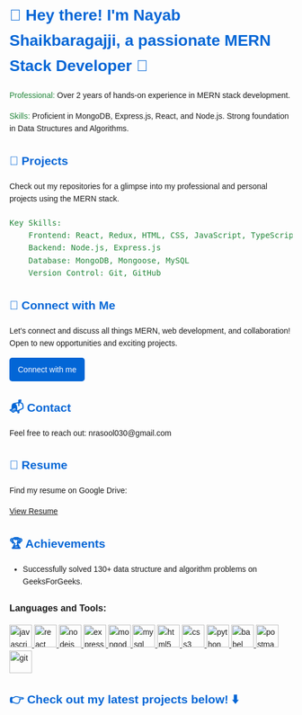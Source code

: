 <!DOCTYPE html>
<html lang="en">
<head>
  <meta charset="UTF-8">
  <meta name="viewport" content="width=device-width, initial-scale=1.0">
</head>
<body style="font-family: 'Arial', sans-serif; line-height: 1.6; margin: 20px; padding: 0;">

  <h1 style="color: #0366d6;">👋 Hey there! I'm Nayab Shaikbaragajji, a passionate MERN Stack Developer 🚀</h1>

  <p><span style="color: #22863a;">Professional:</span> Over 2 years of hands-on experience in MERN stack development.</p>

  <p><span style="color: #22863a;">Skills:</span> Proficient in MongoDB, Express.js, React, and Node.js. Strong foundation in Data Structures and Algorithms.</p>

  <div style="margin-top: 20px;">
    <h2 style="color: #0366d6;">🚀 Projects</h2>
    <ul style="list-style-type: none; padding: 0;">
      <li style="margin-bottom: 10px;">Check out my repositories for a glimpse into my professional and personal projects using the MERN stack.</li>
    </ul>
  </div>

  <pre style="margin-top: 20px; color: #22863a;"><span style="color: #22863a;">Key Skills:</span> 
    Frontend: React, Redux, HTML, CSS, JavaScript, TypeScript, ES6/ES7, Bootstrap
    Backend: Node.js, Express.js 
    Database: MongoDB, Mongoose, MySQL
    Version Control: Git, GitHub</pre>

  <div style="margin-top: 20px;">
    <h2 style="color: #0366d6;">🔗 Connect with Me</h2>
    <p>Let's connect and discuss all things MERN, web development, and collaboration! Open to new opportunities and exciting projects.</p>
    <a href="https://www.linkedin.com/in/nayab-shaikbaragajji-5125992a1/" target="_blank" style="background-color: #0366d6; color: #ffffff; text-decoration: none; padding: 10px 15px; border-radius: 5px; display: inline-block;">Connect with me</a>
  </div>

  <div style="margin-top: 20px;">
    <h2 style="color: #0366d6;">📬 Contact</h2>
    <p>Feel free to reach out: nrasool030@gmail.com</p>
  </div>
   <div style="margin-top: 20px;">
    <h2 style="color: #0366d6;">📄 Resume</h2>
    <p>Find my resume on Google Drive:</p>
    <a href="https://drive.google.com/file/d/1_EGFLKhOfhZJYAkZnKwheyA9q_8ZIDLZ/view?usp=sharing" target="_blank">View Resume</a>
  </div>
  <div style="margin-top: 20px;">
  <h2 style="color: #0366d6;">🏆 Achievements</h2>
  <ul>
    <li>Successfully solved 130+ data structure and
algorithm problems on
GeeksForGeeks.</li>
  </ul>
</div>
<h3 align="left">Languages and Tools:</h3>
    <p align="left">
      <a
        href="https://developer.mozilla.org/en-US/docs/Web/JavaScript"
        target="_blank"
        rel="noreferrer">
        <img
          src="https://res.cloudinary.com/dzocqa8dh/image/upload/v1672939444/t97vds5mbbshj1fadpga.png"
          alt="javascript"
          width="40"
          height="40" /> </a
      ><a href="https://reactjs.org/" target="_blank" rel="noreferrer">
        <img
          src="https://res.cloudinary.com/dzocqa8dh/image/upload/v1672937089/deaorqoeitdyq1getqle.png"
          alt="react"
          width="40"
          height="40" />
      </a>
      <a href="https://nodejs.org" target="_blank" rel="noreferrer">
        <img
          src="https://res.cloudinary.com/dzocqa8dh/image/upload/v1672940882/sufadtk6kww7jbaz8tvc.png"
          alt="nodejs"
          width="40"
          height="40" /> </a
      ><a href="https://expressjs.com" target="_blank" rel="noreferrer">
        <img
          src="https://res.cloudinary.com/dzocqa8dh/image/upload/v1700900024/hlili3wt3dzparlbnrti.png"
          alt="express"
          width="40"
          height="40" />
      </a>
      <a href="https://www.mongodb.com/" target="_blank" rel="noreferrer">
        <img
          src="https://res.cloudinary.com/dzocqa8dh/image/upload/v1672940182/ehqhgnvwilkttcc6lxz7.png"
          alt="mongodb"
          width="40"
          height="40" />
      </a>
      <a href="https://www.mysql.com/" target="_blank" rel="noreferrer">
        <img
          src="https://res.cloudinary.com/dzocqa8dh/image/upload/v1672941738/pfv4caue0qogayk498oj.png"
          alt="mysql"
          width="40"
          height="40" />
      </a>
      <a href="https://www.w3.org/html/" target="_blank" rel="noreferrer">
        <img
          src="https://res.cloudinary.com/dzocqa8dh/image/upload/v1672938682/agzysh3pi2knsvzckwca.png"
          alt="html5"
          width="40"
          height="40" /> </a
      ><a
        href="https://www.w3schools.com/css/"
        target="_blank"
        rel="noreferrer">
        <img
          src="https://res.cloudinary.com/dzocqa8dh/image/upload/v1672939273/ie0gz5zf4are0df79mft.png"
          alt="css3"
          width="40"
          height="40" /> </a
      ><a href="https://www.python.org" target="_blank" rel="noreferrer">
        <img
          src="https://res.cloudinary.com/dzocqa8dh/image/upload/v1672939721/x6sajit5ac6qvicc2vwd.jpg"
          alt="python"
          width="40"
          height="40" />
      </a>
      <a href="https://babeljs.io/" target="_blank" rel="noreferrer">
        <img
          src="https://www.vectorlogo.zone/logos/babeljs/babeljs-icon.svg"
          alt="babel"
          width="40"
          height="40" />
      </a>
      <a href="https://postman.com" target="_blank" rel="noreferrer">
        <img
          src="https://res.cloudinary.com/dzocqa8dh/image/upload/v1672941139/drfogdl0efd3abhzkia3.png"
          alt="postman"
          width="40"
          height="40" />
      </a>
      <a href="https://git-scm.com/" target="_blank" rel="noreferrer">
        <img
          src="https://res.cloudinary.com/dzocqa8dh/image/upload/v1672938151/rvgauvfkod2pyvlq0qgf.png"
          alt="git"
          width="40"
          height="40" />
      </a>
    </p>


  <div style="margin-top: 20px;">
    <h2 style="color: #0366d6;">👉 Check out my latest projects below! ⬇️</h2>
  </div>

</body>
</html>
